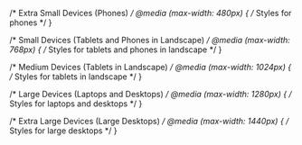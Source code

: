 /* Extra Small Devices (Phones) */
@media (max-width: 480px) {
    /* Styles for phones */
}

/* Small Devices (Tablets and Phones in Landscape) */
@media (max-width: 768px) {
    /* Styles for tablets and phones in landscape */
}

/* Medium Devices (Tablets in Landscape) */
@media (max-width: 1024px) {
    /* Styles for tablets in landscape */
}

/* Large Devices (Laptops and Desktops) */
@media (max-width: 1280px) {
    /* Styles for laptops and desktops */
}

/* Extra Large Devices (Large Desktops) */
@media (max-width: 1440px) {
    /* Styles for large desktops */
}
